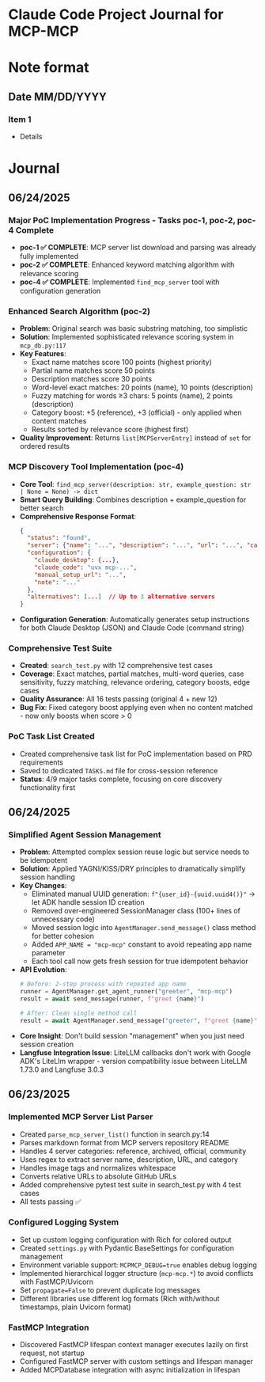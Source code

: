 # Claude Code Project Journal for MCP-MCP 

# Note format
## Date MM/DD/YYYY
### Item 1
- Details

# Journal

## 06/24/2025
### Major PoC Implementation Progress - Tasks poc-1, poc-2, poc-4 Complete
- **poc-1 ✅ COMPLETE**: MCP server list download and parsing was already fully implemented
- **poc-2 ✅ COMPLETE**: Enhanced keyword matching algorithm with relevance scoring
- **poc-4 ✅ COMPLETE**: Implemented `find_mcp_server` tool with configuration generation

### Enhanced Search Algorithm (poc-2)
- **Problem**: Original search was basic substring matching, too simplistic
- **Solution**: Implemented sophisticated relevance scoring system in `mcp_db.py:117`
- **Key Features**:
  - Exact name matches score 100 points (highest priority)
  - Partial name matches score 50 points
  - Description matches score 30 points  
  - Word-level exact matches: 20 points (name), 10 points (description)
  - Fuzzy matching for words ≥3 chars: 5 points (name), 2 points (description)
  - Category boost: +5 (reference), +3 (official) - only applied when content matches
  - Results sorted by relevance score (highest first)
- **Quality Improvement**: Returns `list[MCPServerEntry]` instead of `set` for ordered results

### MCP Discovery Tool Implementation (poc-4)
- **Core Tool**: `find_mcp_server(description: str, example_question: str | None = None) -> dict`
- **Smart Query Building**: Combines description + example_question for better search
- **Comprehensive Response Format**:
  ```json
  {
    "status": "found",
    "server": {"name": "...", "description": "...", "url": "...", "category": "..."},
    "configuration": {
      "claude_desktop": {...}, 
      "claude_code": "uvx mcp-...",
      "manual_setup_url": "...",
      "note": "..."
    },
    "alternatives": [...]  // Up to 3 alternative servers
  }
  ```
- **Configuration Generation**: Automatically generates setup instructions for both Claude Desktop (JSON) and Claude Code (command string)

### Comprehensive Test Suite  
- **Created**: `search_test.py` with 12 comprehensive test cases
- **Coverage**: Exact matches, partial matches, multi-word queries, case sensitivity, fuzzy matching, relevance ordering, category boosts, edge cases
- **Quality Assurance**: All 16 tests passing (original 4 + new 12)
- **Bug Fix**: Fixed category boost applying even when no content matched - now only boosts when score > 0

### PoC Task List Created
- Created comprehensive task list for PoC implementation based on PRD requirements
- Saved to dedicated `TASKS.md` file for cross-session reference  
- **Status**: 4/9 major tasks complete, focusing on core discovery functionality first

## 06/24/2025
### Simplified Agent Session Management  
- **Problem**: Attempted complex session reuse logic but service needs to be idempotent
- **Solution**: Applied YAGNI/KISS/DRY principles to dramatically simplify session handling
- **Key Changes**:
  - Eliminated manual UUID generation: `f"{user_id}-{uuid.uuid4()}"` → let ADK handle session ID creation
  - Removed over-engineered SessionManager class (100+ lines of unnecessary code)
  - Moved session logic into `AgentManager.send_message()` class method for better cohesion
  - Added `APP_NAME = "mcp-mcp"` constant to avoid repeating app name parameter
  - Each tool call now gets fresh session for true idempotent behavior
- **API Evolution**:
  ```python
  # Before: 2-step process with repeated app name
  runner = AgentManager.get_agent_runner("greeter", "mcp-mcp") 
  result = await send_message(runner, f"greet {name}")
  
  # After: Clean single method call
  result = await AgentManager.send_message("greeter", f"greet {name}")
  ```
- **Core Insight**: Don't build session "management" when you just need session creation
- **Langfuse Integration Issue**: LiteLLM callbacks don't work with Google ADK's LiteLlm wrapper - version compatibility issue between LiteLLM 1.73.0 and Langfuse 3.0.3

## 06/23/2025
### Implemented MCP Server List Parser
- Created `parse_mcp_server_list()` function in search.py:14
- Parses markdown format from MCP servers repository README
- Handles 4 server categories: reference, archived, official, community
- Uses regex to extract server name, description, URL, and category
- Handles image tags and normalizes whitespace
- Converts relative URLs to absolute GitHub URLs
- Added comprehensive pytest test suite in search_test.py with 4 test cases
- All tests passing ✅

### Configured Logging System
- Set up custom logging configuration with Rich for colored output
- Created `settings.py` with Pydantic BaseSettings for configuration management
- Environment variable support: `MCPMCP_DEBUG=true` enables debug logging
- Implemented hierarchical logger structure (`mcp-mcp.*`) to avoid conflicts with FastMCP/Uvicorn
- Set `propagate=False` to prevent duplicate log messages
- Different libraries use different log formats (Rich with/without timestamps, plain Uvicorn format)

### FastMCP Integration
- Discovered FastMCP lifespan context manager executes lazily on first request, not startup
- Configured FastMCP server with custom settings and lifespan manager
- Added MCPDatabase integration with async initialization in lifespan


